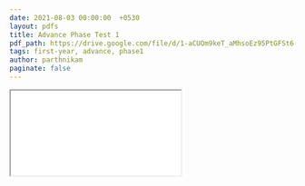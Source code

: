 ```yaml
---
date: 2021-08-03 00:00:00  +0530
layout: pdfs
title: Advance Phase Test 1
pdf_path: https://drive.google.com/file/d/1-aCUOm9keT_aMhsoEz95PtGFSt6-3_zt/preview?usp=drive_link
tags: first-year, advance, phase1
author: parthnikam
paginate: false
---
```


<iframe class="embed-pdf" src="{{ page.pdf_path }}#toolbar=0" seamless="seamless" scrolling="no" style="overflow:hidden"></iframe>
